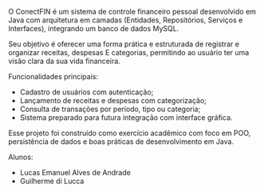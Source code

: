 O ConectFIN é um sistema de controle financeiro pessoal desenvolvido em Java com arquitetura em camadas (Entidades, Repositórios, Serviços e Interfaces), integrando um banco de dados MySQL.

Seu objetivo é oferecer uma forma prática e estruturada de registrar e organizar receitas, despesas E categorias, permitindo ao usuário ter uma visão clara da sua vida financeira.

Funcionalidades principais:

- Cadastro de usuários com autenticação;
- Lançamento de receitas e despesas com categorização;
- Consulta de transações por período, tipo ou categoria;
- Sistema preparado para futura integração com interface gráfica.

Esse projeto foi construído como exercício acadêmico com foco em POO, persistência de dados e boas práticas de desenvolvimento em Java.

Alunos:
- Lucas Emanuel Alves de Andrade
- Guilherme di Lucca
